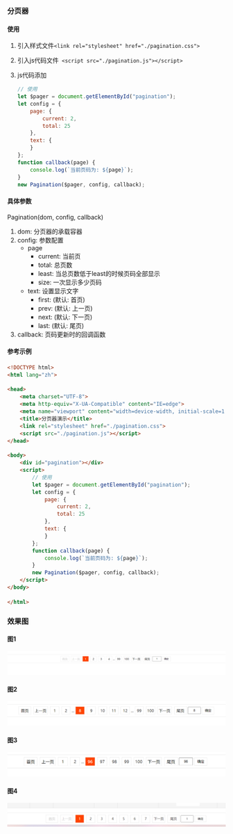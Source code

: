### 分页器

#### 使用

1. 引入样式文件`<link rel="stylesheet" href="./pagination.css">`

2. 引入js代码文件` <script src="./pagination.js"></script>`

3. js代码添加

   ```javascript
   // 使用
   let $pager = document.getElementById("pagination");
   let config = {
       page: {
           current: 2,
           total: 25
       },
       text: {
       }
   };
   function callback(page) {
       console.log(`当前页码为: ${page}`);
   }
   new Pagination($pager, config, callback);
   ```

#### 具体参数

Pagination(dom, config, callback)

1. dom: 分页器的承载容器
2. config: 参数配置
   - page
     - current: 当前页
     - total: 总页数
     - least: 当总页数低于least的时候页码全部显示
     - size: 一次显示多少页码
   - text: 设置显示文字
     - first: (默认: 首页)
     - prev: (默认: 上一页)
     - next: (默认: 下一页)
     - last: (默认: 尾页)
3. callback: 页码更新时的回调函数

#### 参考示例

```html
<!DOCTYPE html>
<html lang="zh">

<head>
    <meta charset="UTF-8">
    <meta http-equiv="X-UA-Compatible" content="IE=edge">
    <meta name="viewport" content="width=device-width, initial-scale=1.0">
    <title>分页器演示</title>
    <link rel="stylesheet" href="./pagination.css">
    <script src="./pagination.js"></script>
</head>

<body>
    <div id="pagination"></div>
    <script>
        // 使用
        let $pager = document.getElementById("pagination");
        let config = {
            page: {
                current: 2,
                total: 25
            },
            text: {
            }
        };
        function callback(page) {
            console.log(`当前页码为: ${page}`);
        }
        new Pagination($pager, config, callback);
    </script>
</body>

</html>
```

### 效果图
#### 图1
![](img/20220403154238.png)
#### 图2
![](img/20220403154403.png)
#### 图3
![](img/20220403154454.png)
#### 图4
![](img/20220403154318.png)
